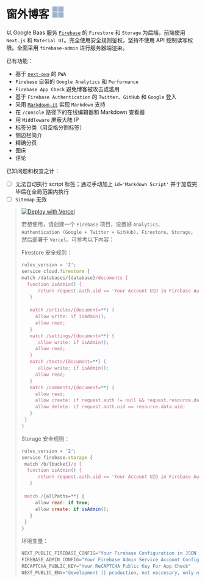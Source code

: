 # 窗外博客 ![](public/favicon-32x32.png)

以 Google Baas 服务 [`Firebase`](https://firebase.google.com/) 的 `Firestore` 和 `Storage` 为后端，前端使用 `Next.js` 和 `Material UI`。完全使用安全规则鉴权，坚持不使用 API 控制读写权限。全面采用 `firebase-admin` 进行服务器端渲染。

已有功能：
- 基于 [`next-pwa`](https://www.npmjs.com/package/next-pwa) 的 `PWA`
- `Firebase` 自带的 `Google Analytics` 和 `Performance`
- `Firebase App Check` 避免博客被攻击或滥用
- 基于 `Firebase Authentication` 的 `Twitter`、`GitHub` 和 `Google` 登入
- 采用 [`Markdown-it`](https://github.com/markdown-it/markdown-it) 实现 `Markdown` 支持
- 在 `/console` 路径下的在线编辑器和 Markdown 查看器
- 用 `Middleware` 屏蔽大陆 IP
- 标签分类（用空格分割标签）
- 侧边栏简介
- 精确分页
- 图床
- 评论

已知问题和权宜之计：

- [ ] 无法自动执行 script 标签；通过手动加上 `id='Markdown Script'` 并于加载完毕后在全局范围内执行 
- [ ] `Sitemap` 无效
  
> [![Deploy with Vercel](https://vercel.com/button)](https://vercel.com/new/clone?repository-url=https%3A%2F%2Fgithub.com%2FKanFuBing%2Fchuangwai-blog&env=NEXT_PUBLIC_FIREBASE_CONFIG,FIREBASE_ADMIN_CONFIG,RECAPTCHA_PUBLIC_KEY&envDescription=NEXT_PUBLIC_FIREBASE_CONFIG%3D%22Your%20Firebase%20Configuration%20in%20JSON%20Format%22%2C%20FIREBASE_ADMIN_CONFIG%3D%22Your%20Firebase%20Admin%20Service%20Account%20Configuration%20in%20JSON%20Format%22%2C%20RECAPTCHA_PUBLIC_KEY%3D%22Your%20ReCAPTCHA%20Public%20Key%20For%20App%20Check%22&demo-title=Chuangwai%20Blog&demo-description=%E7%AA%97%E5%A4%96%E6%B5%AE%E5%86%B0%EF%BC%8C%E5%8D%9A%E5%AE%A2%E7%AB%99%E7%82%B9&demo-url=https%3A%2F%2Fchuangwai.top%2F&demo-image=https%3A%2F%2Ffirebasestorage.googleapis.com%2Fv0%2Fb%2Fchuang-wai.appspot.com%2Fo%2F0.4270071503869033.png%3Falt%3Dmedia%26token%3Dcf75b2ee-bdeb-4465-84ce-59b5b45b9b1e)
> 
> 若想使用，请创建一个 `Firebase` 项目，设置好 `Analytics`、`Authentication (Google + Twitter + GitHub)`、`Firestore`、`Storage`，然后部署于 `Vercel`。可参考以下内容：
> 
> Firestore 安全规则：
> ```js
> rules_version = '2';
> service cloud.firestore {
> match /databases/{database}/documents {
> 	function isAdmin() {
>    	return request.auth.uid == 'Your Account UID in Firebase Authentication of Your App';
>    }
>  
>    match /articles/{document=**} {
>      allow write: if isAdmin();
>      allow read;
>    }
>    match /settings/{document=**} {
>    	allow write: if isAdmin();
>      allow read;
>    }
>    match /texts/{document=**} {
>    	allow write: if isAdmin();
>      allow read;
>    }
>    match /comments/{document=**} {
>      allow read;
>      allow create: if request.auth != null && request.resource.data.uid == request.auth.uid && request.resource.data.user == request.auth.token.name
>      allow delete: if request.auth.uid == resource.data.uid;
>    }
>  }
>}
>```
>
> Storage 安全规则：
> ```js
>rules_version = '2';
>service firebase.storage {
>  match /b/{bucket}/o {
>  	function isAdmin() {
>    	return request.auth.uid == 'Your Account UID in Firebase Authentication of Your App';
>    }
>   
>  match /{allPaths=**} {
>      allow read: if true;
>      allow create: if isAdmin();
>    }
>  }
>}
>```
>
> 环境变量：
> ```js
> NEXT_PUBLIC_FIREBASE_CONFIG="Your Firebase Configuration in JSON Format"
> FIREBASE_ADMIN_CONFIG="Your Firebase Admin Service Account Configuration in JSON Format"
> RECAPTCHA_PUBLIC_KEY="Your ReCAPTCHA Public Key For App Check"
> NEXT_PUBLIC_ENV="development || production, not neccesary, only needed when debugging locally"
> ```
